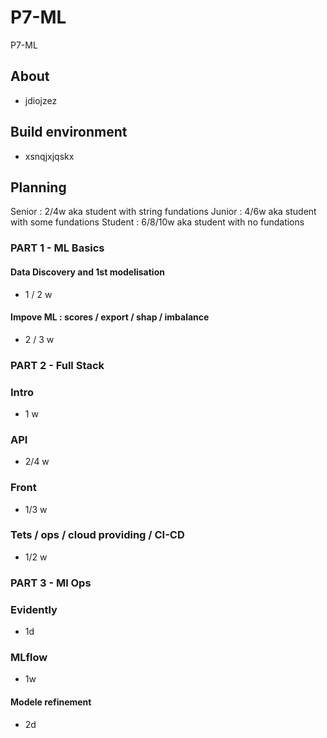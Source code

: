 # P7-ML
P7-ML

## About 
- jdiojzez

## Build environment
- xsnqjxjqskx

## Planning

Senior : 2/4w aka student with string fundations
Junior : 4/6w aka student with some fundations
Student : 6/8/10w aka student with no fundations

### PART 1 - ML Basics

#### Data Discovery and 1st modelisation
- 1 / 2 w
#### Impove ML : scores / export / shap / imbalance 
- 2 / 3 w

### PART 2 - Full Stack 

### Intro 
- 1 w

### API
- 2/4 w

### Front 
- 1/3 w

### Tets / ops / cloud providing / CI-CD
- 1/2 w

### PART 3 - Ml Ops 

### Evidently 
- 1d
### MLflow
- 1w

#### Modele refinement
- 2d